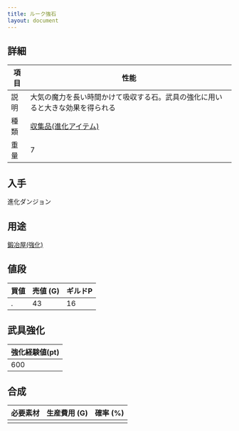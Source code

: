 ```yaml
---
title: ルーク強石
layout: document
---
```

## 詳細


|項目|性能|
|---|---|
|説明|大気の魔力を長い時間かけて吸収する石。武具の強化に用いると大きな効果を得られる|
|種類|[収集品(進化アイテム)](収集品(進化アイテム))|
|重量|7|

## 入手

進化ダンジョン

## 用途

[鍛冶屋(強化)](鍛冶屋(強化))

## 値段


|買値|売値 (G)|ギルドP|
|---|---|---|
|.|43|16|

## 武具強化


|強化経験値(pt)|
|---|
|600|

## 合成


|必要素材|生産費用 (G)|確率 (%)|
|---|---|---|
||||
